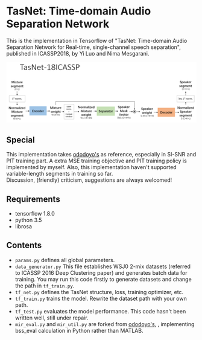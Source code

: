 # TasNet: Time-domain Audio Separation Network
This is the implementation in Tensorflow of "TasNet: 
Time-domain Audio Separation 
Network for Real-time, single-channel speech separation", published in ICASSP2018, by Yi Luo and 
Nima Mesgarani.

![avatar](./tasnet-architecture.png)

## Special
This implementation takes [ododoyo's](https://github.com/ododoyo/TASNET) as 
reference, especially in SI-SNR and PIT training part. A extra MSE training objective and PIT 
training policy is implemented by myself. Also, this implementation haven't supported 
variable-length segments in training so far.  
Discussion, (friendly) criticism, suggestions are always welcomed!

## Requirements
* tensorflow 1.8.0
* python 3.5
* librosa

## Contents

* `params.py` defines all global parameters.
* `data_generator.py` This file establishes WSJ0 2-mix datasets (referred to ICASSP 2016 Deep 
Clustering paper) and generates batch data for training. You may run this code firstly to 
generate datasets and change the path in `tf_train.py`.
* `tf_net.py` defines the TasNet structure, loss, training optimizer, etc.
* `tf_train.py` trains the model. Rewrite the dataset path with your own path.
* `tf_test.py` evaluates the model performance. This code hasn't been written well, still under 
repair.
* `mir_eval.py` and `mir_util.py` are forked from [ododoyo's](https://github.com/ododoyo/TASNET), 
, implementing bss_eval calculation in Python rather than MATLAB.
